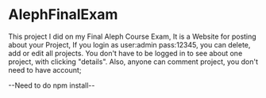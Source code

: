 # AlephFinalExam
This project I did on my Final Aleph Course Exam,
It is a Website for posting about your Project, If you login as user:admin pass:12345, you can delete, add or edit all projects. 
You don't have to be logged in to see about one project, with clicking "details". Also, anyone can comment project, you don't need to have 
account;

--Need to do npm install--
